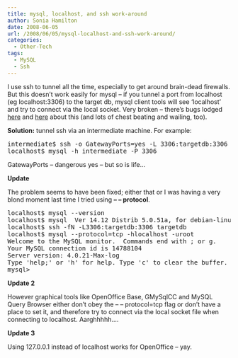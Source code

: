 ```yaml
---
title: mysql, localhost, and ssh work-around
author: Sonia Hamilton
date: 2008-06-05
url: /2008/06/05/mysql-localhost-and-ssh-work-around/
categories:
  - Other-Tech
tags:
  - MySQL
  - Ssh
---
```

I use ssh to tunnel all the time, especially to get around brain-dead firewalls. But this doesn&#8217;t work easily for mysql &#8211; if you tunnel a port from localhost (eg localhost:3306) to the target db, mysql client tools will see &#8216;localhost&#8217; and try to connect via the local socket. Very broken &#8211; there&#8217;s bugs lodged [here][1] and [here][2] about this (and lots of chest beating and wailing, too).

**Solution:** tunnel ssh via an intermediate machine. For example:

<pre>intermediate$ ssh -o GatewayPorts=yes -L 3306:targetdb:3306 targetdb
localhost$ mysql -h intermediate -P 3306</pre>

GatewayPorts &#8211; dangerous yes &#8211; but so is life&#8230;

**Update**

The problem seems to have been fixed; either that or I was having a very blond moment last time I tried using **&#8211; &#8211; protocol**.

<pre>localhost$ mysql --version
localhost$ mysql  Ver 14.12 Distrib 5.0.51a, for debian-linux-gnu (i486) using readline 5.2
localhost$ ssh -fN -L3306:targetdb:3306 targetdb
localhost$ mysql --protocol=tcp -hlocalhost -uroot
Welcome to the MySQL monitor.  Commands end with ; or g.
Your MySQL connection id is 14788104
Server version: 4.0.21-Max-log
Type 'help;' or 'h' for help. Type 'c' to clear the buffer.
mysql&gt;</pre>

**Update 2**

However graphical tools like OpenOffice Base, GMySqlCC and MySQL Query Browser either don&#8217;t obey the &#8211; &#8211; protocol=tcp flag or don&#8217;t have a place to set it, and therefore try to connect via the local socket file when connecting to localhost. Aarghhhhh&#8230;.

**Update 3**

Using 127.0.0.1 instead of localhost works for OpenOffice &#8211; yay.

 [1]: http://bugs.mysql.com/bug.php?id=27361
 [2]: http://bugs.mysql.com/bug.php?id=31577
